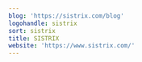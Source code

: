 ```yaml
---
blog: 'https://sistrix.com/blog'
logohandle: sistrix
sort: sistrix
title: SISTRIX
website: 'https://www.sistrix.com/'
---
```

